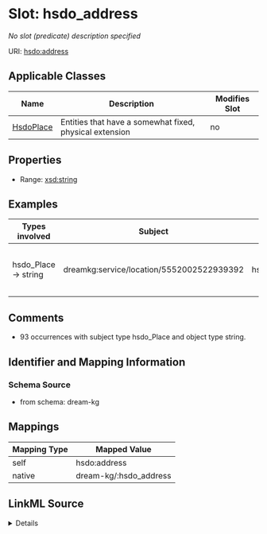 

# Slot: hsdo_address


_No slot (predicate) description specified_





URI: [hsdo:address](hsdo:address)



<!-- no inheritance hierarchy -->





## Applicable Classes

| Name | Description | Modifies Slot |
| --- | --- | --- |
| [HsdoPlace](../classes/HsdoPlace.md) | Entities that have a somewhat fixed, physical extension |  no  |







## Properties

* Range: [xsd:string](xsd:string)






## Examples

| Types involved | Subject | Predicate | Object |
| --- | --- | --- | --- |
| hsdo_Place → string | dreamkg:service/location/5552002522939392 | hsdo:address | 2107 West Tioga Street, Philadelphia, PA 19140 |


## Comments

* 93 occurrences with subject type hsdo_Place and object type string.

## Identifier and Mapping Information







### Schema Source


* from schema: dream-kg




## Mappings

| Mapping Type | Mapped Value |
| ---  | ---  |
| self | hsdo:address |
| native | dream-kg/:hsdo_address |




## LinkML Source

<details>
```yaml
name: hsdo_address
description: No slot (predicate) description specified
comments:
- 93 occurrences with subject type hsdo_Place and object type string.
examples:
- description: hsdo_Place → string
  object:
    example_object: 2107 West Tioga Street, Philadelphia, PA 19140
    example_predicate: hsdo:address
    example_subject: dreamkg:service/location/5552002522939392
from_schema: dream-kg
rank: 1000
slot_uri: hsdo:address
alias: hsdo_address
domain_of:
- hsdo_Place
range: string

```
</details>